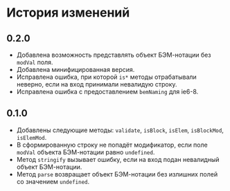 История изменений
=================

0.2.0
-----

 * Добавлена возможность представлять объект БЭМ-нотации без `modVal` поля.
 * Добавлена минифицированная версия.
 * Исправлена ошибка, при которой `is*` методы отрабатывали неверно, если на вход принимали невалидую строку.
 * Исправлена ошибка с предоставлением `bemNaming` для ie6-8.

0.1.0
-----

 * Добавлены следующие методы: `validate`, `isBlock`, `isElem`, `isBlockMod`, `isElemMod`.
 * В сформированную строку не попадёт модификатор, если поле `modVal` объекта БЭМ-нотации равно `undefined`.
 * Метод `stringify` вызывает ошибку, если на вход подан невалидный объект БЭМ-нотации.
 * Метод `parse` возвращает объект БЭМ-нотации без излишних полей со значением `undefined`.
